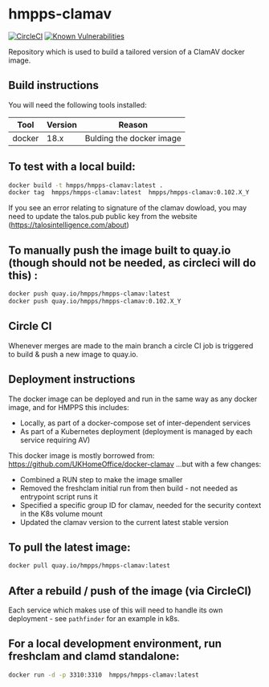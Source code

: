 # hmpps-clamav

[![CircleCI](https://circleci.com/gh/ministryofjustice/hmpps-clamav/tree/main.svg?style=svg)](https://circleci.com/gh/ministryofjustice/hmpps-clamav)
[![Known Vulnerabilities](https://snyk.io/test/github/ministryofjustice/hmpps-clamav/badge.svg)](https://snyk.io/test/github/ministryofjustice/hmpps-clamav)

Repository which is used to build a tailored version of a ClamAV docker image.

## Build instructions

You will need the following tools installed:

| Tool           |  Version  |  Reason                                                            |
|----------------|-----------|--------------------------------------------------------------------|
| docker         |  18.x     | Bulding the docker image                                           |

## To test with a local build:

```bash
docker build -t hmpps/hmpps-clamav:latest .
docker tag  hmpps/hmpps-clamav:latest  hmpps/hmpps-clamav:0.102.X_Y
```

If you see an error relating to signature of the clamav dowload, you may need to update the talos.pub public key from the website (https://talosintelligence.com/about)

## To manually push the image built to quay.io (though should not be needed, as circleci will do this) :

```bash
docker push quay.io/hmpps/hmpps-clamav:latest
docker push quay.io/hmpps/hmpps-clamav:0.102.X_Y
```

## Circle CI

Whenever merges are made to the main branch a circle CI job is triggered to build & push a new image to quay.io.

## Deployment instructions

The docker image can be deployed and run in the same way as any docker image, and for HMPPS this includes:

 - Locally, as part of a docker-compose set of inter-dependent services
 - As part of a Kubernetes deployment (deployment is managed by each service requiring AV)

This docker image is mostly borrowed from: <https://github.com/UKHomeOffice/docker-clamav> ...but with a few changes:

- Combined a RUN step to make the image smaller
- Removed the freshclam initial run from then build - not needed as entrypoint script runs it
- Specified a specific group ID for clamav, needed for the security context in the K8s volume mount
- Updated the clamav version to the current latest stable version

## To pull the latest image:

```bash
docker pull quay.io/hmpps/hmpps-clamav:latest
```

## After a rebuild / push of the image (via CircleCI)

Each service which makes use of this will need to handle its own deployment - see `pathfinder` for an example in k8s.

## For a local development environment, run freshclam and clamd standalone:

```bash
docker run -d -p 3310:3310  hmpps/hmpps-clamav:latest
```

